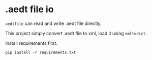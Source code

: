 # .aedt file io

`aedtfile` can read and write .aedt file directly.

This project simply convert .aedt file to xml, load it using `xmltodict`.

Install requirements first.
```shell
pip install -r requirements.txt
```



    